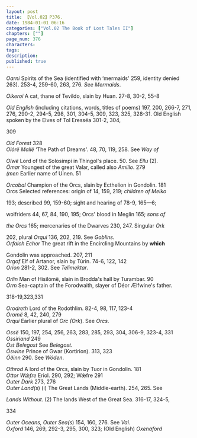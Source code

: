 ```yaml
---
layout: post
title: 【Vol.02】P376.
date: 1984-01-01 06:16
categories: ["Vol.02 The Book of Lost Tales II"]
chapters: [""]
page_num: 376
characters: 
tags: 
description: 
published: true
---
```


<p style="text-indent: 0;">
<I>Oarni</I> Spirits of the Sea (identified with ‘mermaids' 259, identity denied 263). 253-4, 259-60, 263, 276. <I>See Mermaids</I>.
</p>

<I>Oikeroi</I> A cat, thane of Tevildo, slain by Huan. 27-8, 30-2, 55-8

<I>Old English</I> (including citations, words, titles of poems) 197, 200, 266-7, 271, 276, 290-2, 294-5, 298, 301, 304-5, 309, 323, 325, 328-31. Old English spoken by the Elves of Tol Eressëa 301-2, 304,

309

<I>Old Forest</I> 328<BR><I>Olórë Mallë</I> ‘The Path of Dreams'. 48, 70, 119, 258. See <I>Way of</I>

<I>Olwë</I> Lord of the Solosimpi in Thingol's place. 50. See <I>Ellu</I> (2).<BR><I>Ómar</I> Youngest of the great Valar, called also <I>Amillo</I>. 279<BR><I>(men</I> Earlier name of Uinen. 51

<I>Orcobal</I> Champion of the Orcs, slain by Ecthelion in Gondolin. 181<BR>Orcs Selected references: origin of 14, 159, 219; <I>children of Melko</I>

193; described 99, 159-60; sight and hearing of 78-9, 165—6;

wolfriders 44, 67, 84, 190, 195; Orcs' blood in Meglin 165; <I>sons of</I>

<I>the Orcs</I> 165; mercenaries of the Dwarves 230, 247. Singular <I>Ork</I>

202, plural <I>Orqui</I> 136, 202, 219. See <I>Goblins.<BR>Orfalch Echor</I> The great rift in the Encircling Mountains by <B>which</B>

Gondolin was approached. 207, 211<BR><I>Orgof</I> Elf of Artanor, slain by Túrin. 74-6, 122, 142<BR><I>Orion</I> 281-2, 302. See <I>Telimektar</I>.

<I>Orlin</I> Man of Hisilómë, slain in Brodda's hall by Turambar. 90<BR><I>Orm</I> Sea-captain of the Forodwaith, slayer of Déor Ælfwine's father.

318-19,323,331

<I>Orodreth</I> Lord of the Rodothlim. 82-4, 98, 117, 123-4<BR><I>Oromë</I> 8, 42, 240, 279<BR><I>Orqui</I> Earlier plural of <I>Orc (Ork</I>). See <I>Orcs</I>.

<I>Ossë</I> 150, 197, 254, 256, 263, 283, 285, 293, 304, 306-9, 323-4, 331<BR><I>Ossiriand</I> 249<BR><I>Ost Belegost</I> See <I>Belegost.<BR>Óswine</I> Prince of Gwar (Kortirion). 313, 323<BR><I>Óðinn</I> 290. See <I>Wóden</I>.

<I>Othrod</I> A lord of the Orcs, slain by Tuor in Gondolin. 181<BR><I>Ottor Wǽfre</I> Eriol. 290, 292; Wǽfre 291<BR><I>Outer Dark</I> 273, 276<BR><I>Outer Land(s</I>) (i) The Great Lands (Middle-earth). 254, 265. See

<I>Lands Without</I>. (2) The lands West of the Great Sea. 316-17, 324-5,

334

<I>Outer Oceans, Outer Sea(s</I>) 154, 160, 276. See <I>Vai.<BR>Oxford</I> 146, 269, 292-3, 295, 300, 323; (Old English) <I>Oxenaford</I>

